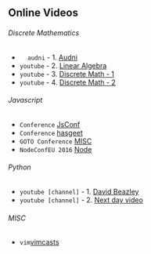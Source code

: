 ## Online Videos
###### Discrete Mathematics
* &nbsp;&nbsp;&nbsp;&nbsp;`audni` - 1. [Audni](http://www.aduni.org/courses/discrete/)   
* `youtube` - 2. [Linear Algebra](https://www.youtube.com/playlist?list=PLDDGPdw7e6AjJacaEe9awozSaOou-NIx_)   
* `youtube` - 3. [Discrete Math - 1](https://www.youtube.com/playlist?list=PLDDGPdw7e6Ag1EIznZ-m-qXu4XX3A0cIz)   
* `youtube` - 4. [Discrete Math - 2](https://www.youtube.com/playlist?list=PLDDGPdw7e6Aj0amDsYInT_8p6xTSTGEi2)

###### Javascript
* `Conference` [JsConf](https://www.youtube.com/user/jsconfeu/videos) 
* `Conference` [hasgeet](https://www.youtube.com/user/hasgeek/videos)
* `GOTO Conference` [MISC](https://www.youtube.com/user/GotoConferences/videos)
* `NodeConfEU 2016` [Node](https://www.youtube.com/playlist?list=PL0CdgOSSGlBY4vNGIZndSoVFWHrheWlG8)
###### Python   
* `youtube [channel]` - 1. [David Beazley](https://www.youtube.com/user/dabeazllc/videos)   
* `youtube [channel]` - 2. [Next day video](https://www.youtube.com/user/NextDayVideo/videos)

###### MISC
* `vim`[vimcasts](vimcasts.org)
